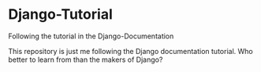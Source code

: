 # Django-Tutorial
Following the tutorial in the Django-Documentation

This repository is just me following the Django documentation tutorial.
Who better to learn from than the makers of Django?
